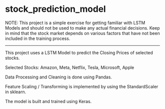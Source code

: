 # stock_prediction_model


NOTE: This project is a simple exercise for getting familiar with LSTM Models and should not be used to make any actual financial decisions. 
Keep in mind that the stock market depends on various factors that have not been included in the training process.

_________________________________________________________________________________________________________


This project uses a LSTM Model to predict the Closing Prices of selected stocks.

Selected Stocks: Amazon, Meta, Netflix, Tesla, Microsoft, Apple

Data Processing and Cleaning is done using Pandas.

Feature Scaling / Transforming is implemented by using the StandardScaler in sklearn.

The model is built and trained using Keras.

